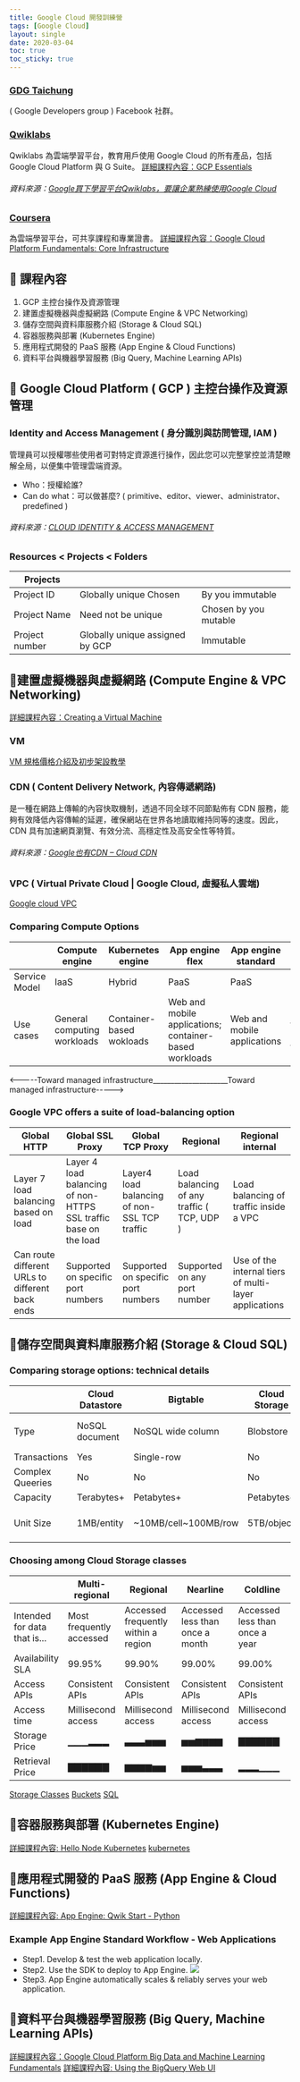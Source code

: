 ```yaml
---
title: Google Cloud 開發訓練營
tags: [Google Cloud]
layout: single
date: 2020-03-04
toc: true
toc_sticky: true
---
```



### [GDG Taichung](https://www.facebook.com/GDG.Taichung/)
( Google Developers group ) Facebook 社群。

### [Qwiklabs](https://www.qwiklabs.com/home?locale=en)
Qwiklabs 為雲端學習平台，教育用戶使用 Google Cloud 的所有產品，包括 Google Cloud Platform 與 G Suite。
[詳細課程內容：GCP Essentials
](https://google.qwiklabs.com/quests/23?qlcampaign=GCPUGTaipei-2346)

###### 資料來源：[Google買下學習平台Qwiklabs，要讓企業熟練使用Google Cloud](https://www.ithome.com.tw/news/109742)

### [Coursera](https://www.coursera.org/recommendations)
為雲端學習平台，可共享課程和專業證書。
[詳細課程內容：Google Cloud Platform Fundamentals: Core Infrastructure](https://www.coursera.org/learn/gcp-fundamentals)


## 📍 課程內容
1. GCP 主控台操作及資源管理
2. 建置虛擬機器與虛擬網路 (Compute Engine & VPC Networking)
3. 儲存空間與資料庫服務介紹 (Storage & Cloud SQL)
4. 容器服務與部署 (Kubernetes Engine)
5. 應用程式開發的 PaaS 服務 (App Engine & Cloud Functions)
6. 資料平台與機器學習服務 (Big Query, Machine Learning APIs)

## 📍 Google Cloud Platform ( GCP ) 主控台操作及資源管理
### Identity and Access Management ( 身分識別與訪問管理, IAM )
管理員可以授權哪些使用者可對特定資源進行操作，因此您可以完整掌控並清楚瞭解全局，以便集中管理雲端資源。
* Who：授權給誰?
* Can do what：可以做甚麼? ( primitive、editor、viewer、administrator、predefined )
###### 資料來源：[CLOUD IDENTITY & ACCESS MANAGEMENT](https://cloud.google.com/iam/)
### Resources < Projects < Folders
|Projects|||
|---|---|---|
Project ID |Globally unique Chosen |By you immutable|
Project Name| Need not be unique |Chosen by you mutable|
Project number |Globally unique assigned by GCP |Immutable|


## 📍建置虛擬機器與虛擬網路 (Compute Engine & VPC Networking)
[詳細課程內容：Creating a Virtual Machine](https://google.qwiklabs.com/focuses/3563?catalog_rank=%7B%22rank%22%3A2%2C%22num_filters%22%3A0%2C%22has_search%22%3Atrue%7D&parent=catalog&search_id=1763048)
### VM
[ VM 規格價格介紹及初步架設教學](https://blog.gcp.expert/google-compute-engine-intro-demo/)
### CDN ( Content Delivery Network, 內容傳遞網路)
是一種在網路上傳輸的內容快取機制，透過不同全球不同節點佈有 CDN 服務，能夠有效降低內容傳輸的延遲，確保網站在世界各地讀取維持同等的速度。因此，CDN 具有加速網頁瀏覽、有效分流、高穩定性及高安全性等特質。
###### 資料來源：[Google也有CDN – Cloud CDN](https://blog.gcp.expert/cloud-cdn-intro/)
### VPC ( Virtual Private Cloud | Google Cloud, 虛擬私人雲端)
[Google cloud VPC](https://cloud.google.com/vpc/?hl=zh-tw)
### Comparing Compute Options
||Compute engine|Kubernetes engine|App engine flex|  App engine standard|Cloud functions|
|---|---|---|---|---|---|
|Service Model |IaaS| Hybrid| PaaS |PaaS| Serverless|
|Use cases |General computing workloads|Container-based wokloads|Web and mobile applications; container-based workloads|Web and mobile applications |Ephemeral functions respondint to events|
<-----Toward managed infrastructure_____________________Toward managed infrastructure----->
### Google VPC offers a suite of load-balancing option
|Global HTTP |Global SSL Proxy |Global TCP Proxy |Regional |Regional internal|
|---|---|---|---|---|
|Layer 7 load balancing based on load|Layer 4 load balancing of non-HTTPS SSL traffic base on the load| Layer4 load balancing of non-SSL TCP traffic| Load balancing of any traffic ( TCP, UDP )|Load balancing of traffic inside a VPC|
|Can route different URLs to different back ends|Supported on specific port numbers| Supported on specific port numbers| Supported on any port number| Use of the internal tiers of multi-layer applications|




## 📍儲存空間與資料庫服務介紹 (Storage & Cloud SQL)
### Comparing storage options: technical details
||Cloud Datastore|Bigtable|Cloud Storage|Cloud SQL|Cloud Spanner|BigQuary|
|---|---|---|---|---|---|---|
|Type|NoSQL document|NoSQL wide column|Blobstore|Relational SQL or QLTP|Relational SQL or OLTP| Relational SQL or OLAP| 
|Transactions|Yes|Single-row|No|Yes|Yes|No|
|Complex Queeries|No|No|No|Yes|Yes|Yes|
|Capacity|Terabytes+|Petabytes+|Petabytes+|Terabytes|Terabytes|Terabytes+|
|Unit Size|1MB/entity|~10MB/cell~100MB/row|5TB/object|Determined by DB engine|10240MiB/row|10MB/row|

### Choosing among Cloud Storage classes
||Multi-regional|Regional|Nearline|Coldline|
|---|---|---|---|---|
|Intended for data that is...|Most frequently accessed|Accessed frequently within a region|Accessed less than once a month|Accessed less than once a year|
|Availability SLA|99.95%|99.90%|99.00%|99.00%|
|Access APIs|Consistent APIs|Consistent APIs|Consistent APIs|Consistent APIs|
|Access time|Millisecond access|Millisecond access|Millisecond access|Millisecond access|
|Storage Price|▁▁▁▂▂▂|▃▃▃▅▅▅|▅▅▆▆▆▆|▇▇▇▇▇▇|
|Retrieval Price|▇▇▇▇▇▇|▆▆▆▆▅▅|▅▅▅▃▃▃|▂▂▂▁▁▁|
[Storage Classes](https://cloud.google.com/storage/docs/storage-classes)
[Buckets](https://cloud.google.com/storage/docs/json_api/v1/buckets)
[SQL](https://)


## 📍容器服務與部署 (Kubernetes Engine)
[詳細課程內容: Hello Node Kubernetes](https://google.qwiklabs.com/focuses/564?catalog_rank=%7B%22rank%22%3A1%2C%22num_filters%22%3A0%2C%22has_search%22%3Atrue%7D&parent=catalog&search_id=1763096)
[kubernetes](https://medium.com/@yicheng_/google-cloud-kubernetes-engine-%E4%BD%BF%E7%94%A8%E6%95%99%E5%AD%B8-1a500f4895b5)


## 📍應用程式開發的 PaaS 服務 (App Engine & Cloud Functions)
[詳細課程內容: App Engine: Qwik Start - Python](https://google.qwiklabs.com/focuses/1014?catalog_rank=%7B%22rank%22%3A1%2C%22num_filters%22%3A0%2C%22has_search%22%3Atrue%7D&parent=catalog&search_id=1763464)
### Example App Engine Standard Workflow - Web Applications
* Step1. Develop & test the web application locally.
* Step2. Use the SDK to deploy to App Engine.
![](https://i.imgur.com/8gmQLba.png)
* Step3. App Engine automatically scales & reliably serves your web application.


## 📍資料平台與機器學習服務 (Big Query, Machine Learning APIs)
[詳細課程內容：Google Cloud Platform Big Data and Machine Learning Fundamentals](https://www.coursera.org/learn/gcp-big-data-ml-fundamentals-fr)
[詳細課程內容: Using the BigQuery Web UI](https://google.qwiklabs.com/focuses/3616?catalog_rank=%7B%22rank%22%3A1%2C%22num_filters%22%3A0%2C%22has_search%22%3Atrue%7D&parent=catalog&search_id=1763614)













